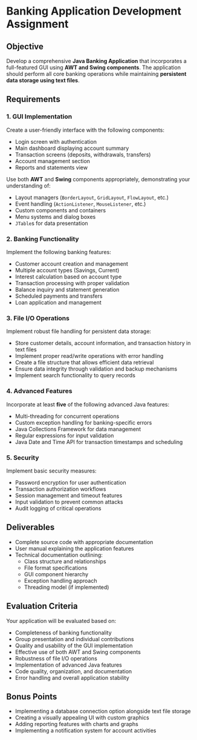 # Banking Application Development Assignment

## Objective

Develop a comprehensive **Java Banking Application** that incorporates a full-featured GUI using **AWT and Swing components**. The application should perform all core banking operations while maintaining **persistent data storage using text files**.

## Requirements

### 1. GUI Implementation

Create a user-friendly interface with the following components:

- Login screen with authentication
- Main dashboard displaying account summary
- Transaction screens (deposits, withdrawals, transfers)
- Account management section
- Reports and statements view

Use both **AWT** and **Swing** components appropriately, demonstrating your understanding of:

- Layout managers (`BorderLayout`, `GridLayout`, `FlowLayout`, etc.)
- Event handling (`ActionListener`, `MouseListener`, etc.)
- Custom components and containers
- Menu systems and dialog boxes
- `JTable`s for data presentation

### 2. Banking Functionality

Implement the following banking features:

- Customer account creation and management
- Multiple account types (Savings, Current)
- Interest calculation based on account type
- Transaction processing with proper validation
- Balance inquiry and statement generation
- Scheduled payments and transfers
- Loan application and management

### 3. File I/O Operations

Implement robust file handling for persistent data storage:

- Store customer details, account information, and transaction history in text files
- Implement proper read/write operations with error handling
- Create a file structure that allows efficient data retrieval
- Ensure data integrity through validation and backup mechanisms
- Implement search functionality to query records

### 4. Advanced Features

Incorporate at least **five** of the following advanced Java features:

- Multi-threading for concurrent operations
- Custom exception handling for banking-specific errors
- Java Collections Framework for data management
- Regular expressions for input validation
- Java Date and Time API for transaction timestamps and scheduling

### 5. Security

Implement basic security measures:

- Password encryption for user authentication
- Transaction authorization workflows
- Session management and timeout features
- Input validation to prevent common attacks
- Audit logging of critical operations

## Deliverables

- Complete source code with appropriate documentation
- User manual explaining the application features
- Technical documentation outlining:
  - Class structure and relationships
  - File format specifications
  - GUI component hierarchy
  - Exception handling approach
  - Threading model (if implemented)

## Evaluation Criteria

Your application will be evaluated based on:

- Completeness of banking functionality
- Group presentation and individual contributions
- Quality and usability of the GUI implementation
- Effective use of both AWT and Swing components
- Robustness of file I/O operations
- Implementation of advanced Java features
- Code quality, organization, and documentation
- Error handling and overall application stability

## Bonus Points

- Implementing a database connection option alongside text file storage
- Creating a visually appealing UI with custom graphics
- Adding reporting features with charts and graphs
- Implementing a notification system for account activities
